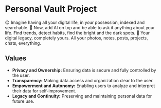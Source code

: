 # Personal Vault Project

😌 Imagine having all your digital life, in your possession, indexed and searchable. 
🤖 Now, add AI on top and be able to ask it anything about your life. Find trends, detect habits, find the bright and the dark spots. 
🧳 Your digital legacy, completely yours.  All your photos, notes, posts, projects, chats, everything.

## Values 

- **Privacy and Ownership:** Ensuring data is secure and fully controlled by the user.
- **Transparency:** Making data access and organization clear to the user.
- **Empowerment and Autonomy:** Enabling users to analyze and interpret their data for self-improvement.
- **Legacy and Continuity:** Preserving and maintaining personal data for future use.
